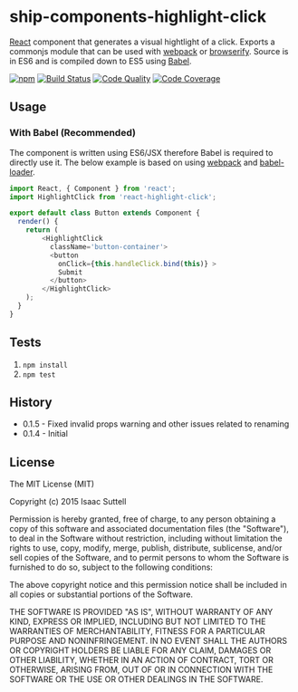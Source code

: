 # ship-components-highlight-click
[React](http://facebook.github.io/react/) component that generates a visual hightlight of a click. Exports a commonjs module that can be used with [webpack](http://webpack.github.io/) or [browserify](http://browserify.org/). Source is in ES6 and is compiled down to ES5 using [Babel](https://babeljs.io/).

[![npm](https://img.shields.io/npm/v/ship-components-highlight-click.svg?maxAge=2592000)](https://www.npmjs.com/package/ship-components-highlight-click)
[![Build Status](http://img.shields.io/travis/ship-components/ship-components-highlight-click/master.svg?style=flat)](https://travis-ci.org/ship-components/ship-components-highlight-click)
[![Code Quality](https://img.shields.io/codeclimate/github/ship-components/ship-components-highlight-click.svg?style=flat)](https://codeclimate.com/github/ship-components/ship-components-highlight-click)
[![Code Coverage](https://img.shields.io/codeclimate/coverage/github/ship-components/ship-components-highlight-click.svg?style=flat)](https://codeclimate.com/github/ship-components/ship-components-highlight-click)

## Usage

### With Babel (Recommended)
The component is written using ES6/JSX therefore Babel is required to directly use it. The below example is based on using [webpack](http://webpack.github.io/) and [babel-loader](https://github.com/babel/babel-loader).
```js
import React, { Component } from 'react';
import HighlightClick from 'react-highlight-click';

export default class Button extends Component {
  render() {
    return (
        <HighlightClick
          className='button-container'>
          <button
            onClick={this.handleClick.bind(this)} >
            Submit
          </button>
        </HighlightClick>
    );
  }
}
```

## Tests

1. `npm install`
2. `npm test`

## History
* 0.1.5 - Fixed invalid props warning and other issues related to renaming
* 0.1.4 - Initial

## License
The MIT License (MIT)

Copyright (c) 2015 Isaac Suttell

Permission is hereby granted, free of charge, to any person obtaining a copy
of this software and associated documentation files (the "Software"), to deal
in the Software without restriction, including without limitation the rights
to use, copy, modify, merge, publish, distribute, sublicense, and/or sell
copies of the Software, and to permit persons to whom the Software is
furnished to do so, subject to the following conditions:

The above copyright notice and this permission notice shall be included in all
copies or substantial portions of the Software.

THE SOFTWARE IS PROVIDED "AS IS", WITHOUT WARRANTY OF ANY KIND, EXPRESS OR
IMPLIED, INCLUDING BUT NOT LIMITED TO THE WARRANTIES OF MERCHANTABILITY,
FITNESS FOR A PARTICULAR PURPOSE AND NONINFRINGEMENT. IN NO EVENT SHALL THE
AUTHORS OR COPYRIGHT HOLDERS BE LIABLE FOR ANY CLAIM, DAMAGES OR OTHER
LIABILITY, WHETHER IN AN ACTION OF CONTRACT, TORT OR OTHERWISE, ARISING FROM,
OUT OF OR IN CONNECTION WITH THE SOFTWARE OR THE USE OR OTHER DEALINGS IN THE
SOFTWARE.
